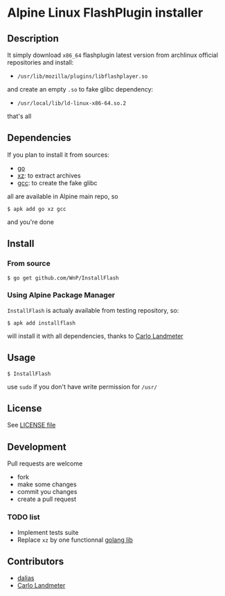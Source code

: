 # Alpine Linux FlashPlugin installer

## Description

It simply download `x86_64` flashplugin latest version from archlinux official repositories and install:

- `/usr/lib/mozilla/plugins/libflashplayer.so`

and create an empty `.so` to fake glibc dependency:

- `/usr/local/lib/ld-linux-x86-64.so.2`

that's all

## Dependencies

If you plan to install it from sources:

- [go](https://golang.org/)
- [xz](http://tukaani.org/xz/): to extract archives
- [gcc](https://gcc.gnu.org/): to create the fake glibc

all are available in Alpine main repo, so

```
$ apk add go xz gcc
```

and you're done

## Install

### From source

```
$ go get github.com/WnP/InstallFlash
```

### Using Alpine Package Manager

`InstallFlash` is actualy available from testing repository, so:

```
$ apk add installflash
```

will install it with all dependencies, thanks to [Carlo Landmeter](https://github.com/clandmeter)

## Usage

```
$ InstallFlash
```

use `sudo` if you don't have write permission for `/usr/`

## License

See [LICENSE file](https://github.com/WnP/InstallFlash/blob/master/LICENSE)

## Development

Pull requests are welcome

- fork
- make some changes
- commit you changes
- create a pull request

### TODO list

- Implement tests suite
- Replace `xz` by one functionnal [golang lib](http://godoc.org/?q=xz)

## Contributors

- [dalias](http://www.musl-libc.org/)
- [Carlo Landmeter](https://github.com/clandmeter)
